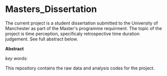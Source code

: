 # Masters_Dissertation

The current project is a student dissertation submitted to the University of Manchester as part of the Master's programme requirment. The topic of the project is time perception, specificaly retrospective time duration judgement. See full abstract below.

**Abstract**




*key words:*

This repository contains the raw data and analysis codes for the project.
